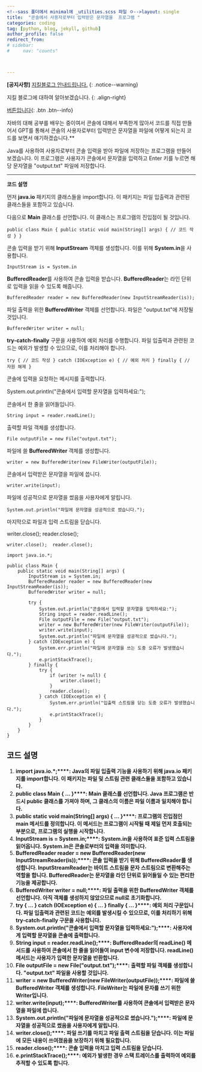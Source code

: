 ```yaml
---
<!--sass 폴더에서 minimal에 _utilities.scss 파일 ㅇ-->layout: single
title:  "콘솔에서 사용자로부터 입력받은 문자열을  프로그램 "
categories: coding
tag: [python, blog, jekyll, github]
author_profile: false
redirect_from:
# sidebar:
#     nav: "counts"



---
```


**[공지사항]** [지킬블로그 안내드립니다.](https://mmistakes.github.io/minimal-mistakes/docs/quick-start-guide/)
{: .notice--warning}

지킬 블로그에 대하여 알아보겠습니다.
{: .align-right}   
<!-- 오른쪽정렬 -->
[버튼입니다](https://google.com){: .btn .btn--info}






자바의 대해 공부를 배우는 중이여서  콘솔에 대해서 부족한게 많아서 코드를 직접 만들어서 GPT를 통해서 콘솔의 사용자로부터 입력받은 문자열을 파일에 어떻게 되는지 코드를 보면서 얘기하겠습니다.** 

Java를 사용하여 사용자로부터 콘솔 입력을 받아 파일에 저장하는 프로그램을 만들어보겠습니다. 이 프로그램은 사용자가 콘솔에서 문자열을 입력하고 Enter 키를 누르면 해당 문자열을 "output.txt" 파일에 저장합니다.

****

**코드 설명**

먼저 **java.io** 패키지의 클래스들을 import합니다. 이 패키지는 파일 입출력과 관련된 클래스들을 포함하고 있습니다.



다음으로 **Main** 클래스를 선언합니다. 이 클래스는 프로그램의 진입점이 될 것입니다.

```
public class Main { public static void main(String[] args) { // 코드 작성 } }
```

콘솔 입력을 받기 위해 **InputStream** 객체를 생성합니다. 이를 위해 **System.in**을 사용합니다.

```
InputStream is = System.in
```

**BufferedReader**를 사용하여 콘솔 입력을 받습니다. **BufferedReader**는 라인 단위로 입력을 읽을 수 있도록 해줍니다.

```
BufferedReader reader = new BufferedReader(new InputStreamReader(is));
```

파일 출력을 위한 **BufferedWriter** 객체를 선언합니다. 파일은 "output.txt"에 저장될 것입니다.

```
BufferedWriter writer = null;
```

**try-catch-finally** 구문을 사용하여 예외 처리를 수행합니다. 파일 입출력과 관련된 코드는 예외가 발생할 수 있으므로, 이를 처리해야 합니다.

```
try { // 코드 작성 } catch (IOException e) { // 예외 처리 } finally { // 자원 해제 }
```

콘솔에 입력을 요청하는 메시지를 출력합니다.

System.out.println("콘솔에서 입력할 문자열을 입력하세요:");

콘솔에서 한 줄을 읽어들입니다.

```
String input = reader.readLine();
```

출력할 파일 객체를 생성합니다.

```
File outputFile = new File("output.txt");
```

파일에 쓸 **BufferedWriter** 객체를 생성합니다.

```
writer = new BufferedWriter(new FileWriter(outputFile));
```

콘솔에서 입력받은 문자열을 파일에 씁니다.

```
writer.write(input);
```

파일에 성공적으로 문자열을 썼음을 사용자에게 알립니다.

```
System.out.println("파일에 문자열을 성공적으로 썼습니다.");
```



마지막으로 파일과 입력 스트림을 닫습니다.

writer.close();  reader.close();

```
writer.close();  reader.close();
```

```
import java.io.*;

public class Main {
    public static void main(String[] args) {
        InputStream is = System.in;
        BufferedReader reader = new BufferedReader(new InputStreamReader(is));
        BufferedWriter writer = null;

        try {
            System.out.println("콘솔에서 입력할 문자열을 입력하세요:");
            String input = reader.readLine();
            File outputFile = new File("output.txt");
            writer = new BufferedWriter(new FileWriter(outputFile));
            writer.write(input);
            System.out.println("파일에 문자열을 성공적으로 썼습니다.");
        } catch (IOException e) {
            System.err.println("파일에 문자열을 쓰는 도중 오류가 발생했습니다.");
            e.printStackTrace();
        } finally {
            try {
                if (writer != null) {
                    writer.close();
                }
                reader.close();
            } catch (IOException e) {
                System.err.println("입출력 스트림을 닫는 도중 오류가 발생했습니다.");
                e.printStackTrace();
            }
        }
    }
}
```

## 코드 설명

1. **import java.io.\*;****: Java의 파일 입출력 기능을 사용하기 위해 java.io 패키지를 import합니다. 이 패키지는 파일 및 스트림 관련 클래스들을 포함하고 있습니다.**
2. **public class Main { ... }****: Main 클래스를 선언합니다. Java 프로그램은 반드시 public 클래스를 가져야 하며, 그 클래스의 이름은 파일 이름과 일치해야 합니다.**
3. **public static void main(String[] args) { ... }****: 프로그램의 진입점인 main 메서드를 정의합니다. 이 메서드는 프로그램이 시작될 때 제일 먼저 호출되는 부분으로, 프로그램의 실행을 시작합니다.**
4. **InputStream is = System.in;****: System.in을 사용하여 표준 입력 스트림을 읽어옵니다. System.in은 콘솔로부터의 입력을 의미합니다.**
5. **BufferedReader reader = new BufferedReader(new InputStreamReader(is));****: 콘솔 입력을 받기 위해 BufferedReader를 생성합니다. InputStreamReader는 바이트 스트림을 문자 스트림으로 변환해주는 역할을 합니다. BufferedReader는 문자열을 라인 단위로 읽어들일 수 있는 편리한 기능을 제공합니다.**
6. **BufferedWriter writer = null;****: 파일 출력을 위한 BufferedWriter 객체를 선언합니다. 아직 객체를 생성하지 않았으므로 null로 초기화합니다.**
7. **try { ... } catch (IOException e) { ... } finally { ... }****: 예외 처리 구문입니다. 파일 입출력과 관련된 코드는 예외를 발생시킬 수 있으므로, 이를 처리하기 위해 try-catch-finally 구문을 사용합니다.**
8. **System.out.println("콘솔에서 입력할 문자열을 입력하세요:");****: 사용자에게 입력할 문자열을 콘솔에 출력합니다.**
9. **String input = reader.readLine();****: BufferedReader의 readLine() 메서드를 사용하여 콘솔에서 한 줄을 읽어들여 input 변수에 저장합니다. readLine() 메서드는 사용자가 입력한 문자열을 반환합니다.**
10. **File outputFile = new File("output.txt");****: 출력할 파일 객체를 생성합니다. "output.txt" 파일을 사용할 것입니다.**
11. **writer = new BufferedWriter(new FileWriter(outputFile));****: 파일에 쓸 BufferedWriter 객체를 생성합니다. FileWriter는 파일에 문자를 쓰기 위한 Writer입니다.**
12. **writer.write(input);****: BufferedWriter를 사용하여 콘솔에서 입력받은 문자열을 파일에 씁니다.**
13. **System.out.println("파일에 문자열을 성공적으로 썼습니다.");****: 파일에 문자열을 성공적으로 썼음을 사용자에게 알립니다.**
14. **writer.close();****: 파일 쓰기를 마치고 파일 출력 스트림을 닫습니다. 이는 파일에 모든 내용이 쓰여졌음을 보장하기 위해 필요합니다.**
15. **reader.close();****: 콘솔 입력을 마치고 입력 스트림을 닫습니다.**
16. **e.printStackTrace();****: 예외가 발생한 경우 스택 트레이스를 출력하여 예외를 추적할 수 있도록 합니다.**
